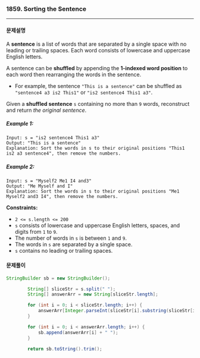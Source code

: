 ### 1859. Sorting the Sentence

---

#### 문제설명

A **sentence** is a list of words that are separated by a single space with no leading or trailing spaces. Each word consists of lowercase and uppercase English letters.

A sentence can be **shuffled** by appending the **1-indexed word position** to each word then rearranging the words in the sentence.

- For example, the sentence `"This is a sentence"` can be shuffled as `"sentence4 a3 is2 This1"` or `"is2 sentence4 This1 a3"`.

Given a **shuffled sentence** `s` containing no more than `9` words, reconstruct and return *the original sentence*.

##### Example 1:

```
Input: s = "is2 sentence4 This1 a3"
Output: "This is a sentence"
Explanation: Sort the words in s to their original positions "This1 is2 a3 sentence4", then remove the numbers.
```

##### Example 2:

```
Input: s = "Myself2 Me1 I4 and3"
Output: "Me Myself and I"
Explanation: Sort the words in s to their original positions "Me1 Myself2 and3 I4", then remove the numbers.
```

**Constraints:**

- `2 <= s.length <= 200`
- `s` consists of lowercase and uppercase English letters, spaces, and digits from `1` to `9`.
- The number of words in `s` is between `1` and `9`.
- The words in `s` are separated by a single space.
- `s` contains no leading or trailing spaces.

#### 문제풀이

```java
StringBuilder sb = new StringBuilder();

        String[] sliceStr = s.split(" ");
        String[] answerArr = new String[sliceStr.length];

        for (int i = 0; i < sliceStr.length; i++) {
            answerArr[Integer.parseInt(sliceStr[i].substring(sliceStr[i].length() - 1)) - 1] = sliceStr[i].substring(0, sliceStr[i].length() - 1);
        }

        for (int i = 0; i < answerArr.length; i++) {
            sb.append(answerArr[i] + " ");
        }

        return sb.toString().trim();
```